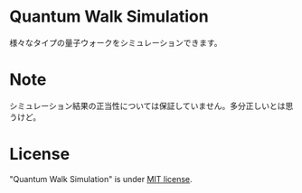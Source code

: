 # Quantum Walk Simulation
 
様々なタイプの量子ウォークをシミュレーションできます。
 
 
 
# Note
 
シミュレーション結果の正当性については保証していません。多分正しいとは思うけど。

# License
 
"Quantum Walk Simulation" is under [MIT license](https://en.wikipedia.org/wiki/MIT_License).
